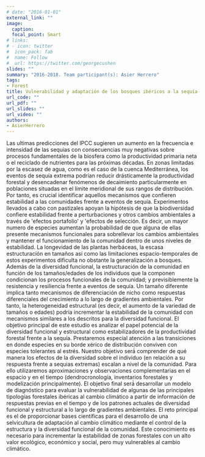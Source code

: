 ```yaml
---
# date: "2016-01-01"
external_link: ""
image:
  caption:
  focal_point: Smart
# links:
# - icon: twitter
#  icon_pack: fab
#  name: Follow
#  url: https://twitter.com/georgecushen
slides: ""
summary: "2016-2018. Team participant(s): Asier Herrero"
tags:
- Forest
title: Vulnerabilidad y adaptación de los bosques ibéricos a la sequía- una aproximación multi-escala basada en la dendroecología, inventarios forestales y modelización (CGL2015-69186-C2-2-R).
url_code: ""
url_pdf: ""
url_slides: ""
url_video: ""
authors: 
- AsierHerrero
---
```


Las ultimas predicciones del IPCC sugieren un aumento en la frecuencia e intensidad de las sequias con consecuencias muy negativas sobre procesos fundamentales de la biosfera como la productividad primaria neta o el reciclado de nutrientes para las próximas décadas. En zonas limitadas por la escasez de agua, como es el caso de la cuenca Mediterránea, los eventos de sequía extrema podrían reducir drásticamente la productividad forestal y desencadenar fenómenos de decaimiento particularmente en poblaciones situadas en el límite meridional de sus rangos de distribución. Por tanto, es crucial identificar aquellos mecanismos que confieren estabilidad a las comunidades frente a eventos de sequía. Experimentos llevados a cabo con pastizales apoyan la hipótesis de que la biodiversidad confiere estabilidad frente a perturbaciones y otros cambios ambientales a través de 'efectos portafolio' y 'efectos de selección. Es decir, un mayor numero de especies aumentan la probabilidad de que alguna de ellas presente mecanismos funcionales para sobrellevar los cambios ambientales y mantener el funcionamiento de la comunidad dentro de unos niveles de estabilidad. La longevidad de las plantas herbáceas, la escasa estructuración en tamaños así como las limitaciones espacio-temporales de estos experimentos dificulta no obstante la generalización a bosques. Además de la diversidad funcional, la estructuración de la comunidad en función de los tamaños/edades de los individuos que la componen condicionan los procesos funcionales de la comunidad; y previsiblemente la resistencia y resiliencia frente a eventos de sequía. Un tamaño diferente implica tanto mecanismos de diferenciación de nicho como respuestas diferenciales del crecimiento a lo largo de gradientes ambientales. Por tanto, la heterogeneidad estructural (es decir, el aumento de la variedad de tamaños o edades) podría incrementar la estabilidad de la comunidad con mecanismos similares a los descritos para la diversidad funcional. El objetivo principal de este estudio es analizar el papel potencial de la diversidad funcional y estructural como estabilizadores de la productividad forestal frente a la sequía. Prestaremos especial atención a las transiciones en donde especies en su borde xérico de distribución conviven con especies tolerantes al estrés. Nuestro objetivo será́ comprender de qué manera los efectos de la diversidad sobre el individuo (en relación a su respuesta frente a sequias extremas) escalan a nivel de la comunidad. Para ello utilizaremos aproximaciones y observaciones complementarias en el espacio y en el tiempo (dendrocronología, inventarios forestales y modelización principalmente). El objetivo final será́ desarrollar un modelo de diagnóstico para evaluar la vulnerabilidad de algunas de las principales tipologías forestales ibéricas al cambio climático a partir de información de respuestas previas en el tiempo y de los patrones actuales de diversidad funcional y estructural a lo largo de gradientes ambientales. El reto principal es el de proporcionar bases científicas para el desarrollo de una selvicultura de adaptación al cambio climático mediante el control de la estructura y la diversidad funcional de la comunidad. Este conocimiento es necesario para incrementar la estabilidad de zonas forestales con un alto valor ecológico, económico y social, pero muy vulnerables al cambio climático. 

